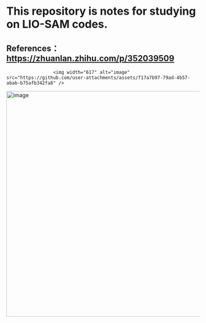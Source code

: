 # This repository is notes for studying on LIO-SAM codes.

## References：https://zhuanlan.zhihu.com/p/352039509
                     <img width="617" alt="image" src="https://github.com/user-attachments/assets/f17a7b97-79ad-4b57-abab-b75afb342fa8" />
<img width="590" alt="image" src="https://github.com/user-attachments/assets/21e18447-09f6-480f-a41a-17bf48c9f078" />


